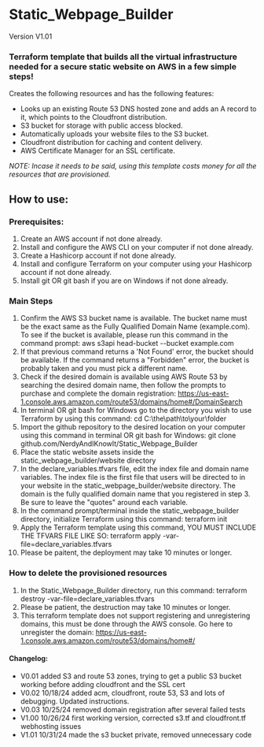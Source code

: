 # Static_Webpage_Builder 
Version V1.01
### Terraform template that builds all the virtual infrastructure needed for a secure static website on AWS in a few simple steps!

Creates the following resources and has the following features:
- Looks up an existing Route 53 DNS hosted zone and adds an A record to it, which points to the Cloudfront distribution.
- S3 bucket for storage with public access blocked.
- Automatically uploads your website files to the S3 bucket.
- Cloudfront distribution for caching and content delivery.
- AWS Certificate Manager for an SSL certificate.

*NOTE: Incase it needs to be said, using this template costs money for all the resources that are provisioned.*

## How to use:

### Prerequisites:

1. Create an AWS account if not done already. 
2. Install and configure the AWS CLI on your computer if not done already.
3. Create a Hashicorp account if not done already.
4. Install and configure Terraform on your computer using your Hashicorp account if not done already.
5. Install git OR git bash if you are on Windows if not done already. 


### Main Steps

1. Confirm the AWS S3 bucket name is available. The bucket name must be the exact same as the
 Fully Qualified Domain Name (example.com). To see if the bucket is available, please run
 this command in the command prompt: aws s3api head-bucket --bucket example.com
2. If that previous command returns a 'Not Found' error, the bucket should be available. If the command returns a "Forbidden" error, the bucket is probably taken and you must pick a different name.
3. Check if the desired domain is available using AWS Route 53 by searching the desired domain name, then follow the prompts to purchase and complete the domain registration: https://us-east-1.console.aws.amazon.com/route53/domains/home#/DomainSearch
4. In terminal OR git bash for Windows go to the directory you wish to use Terraform by using this command: cd C:\the\path\to\your\folder
5. Import the github repository to the desired location on your computer using this command in terminal OR git bash for Windows: git clone github.com/NerdyAndIKnowIt/Static_Webpage_Builder
6. Place the static website assets inside the static_webpage_builder/website directory
7. In the declare_variables.tfvars file, edit the index file and domain name variables. The index file is the first file that users will be directed to in your website in the static_webpage_builder/website directory. The domain is the fully qualified domain name that you registered in step 3. Be sure to leave the "quotes" around each variable.
8. In the command prompt/terminal inside the static_webpage_builder directory, initialize Terraform using this command: terraform init
9. Apply the Terraform template using this command, YOU MUST INCLUDE THE TFVARS FILE LIKE SO: terraform apply -var-file=declare_variables.tfvars
10. Please be paitent, the deployment may take 10 minutes or longer.


### How to delete the provisioned resources

1. In the Static_Webpage_Builder directory, run this command: terraform destroy -var-file=declare_variables.tfvars
2. Please be patient, the destruction may take 10 minutes or longer.
3. This terraform template does not support registering and unregistering domains, this must be done through the AWS console. Go here to unregister the domain: https://us-east-1.console.aws.amazon.com/route53/domains/home#/

#### Changelog:
- V0.01 added S3 and route 53 zones, trying to get a public S3 bucket working before adding cloudfront and the SSL cert
- V0.02 10/18/24 added acm, cloudfront, route 53, S3 and lots of debugging. Updated instructions.
- V0.03 10/25/24 removed domain registration after several failed tests
- V1.00 10/26/24 first working version, corrected s3.tf and cloudfront.tf webhosting issues
- V1.01 10/31/24 made the s3 bucket private, removed unnecessary code